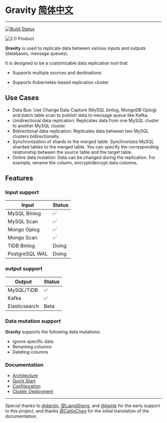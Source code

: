 # **Gravity** [简体中文](./README-cn.md)
-------------------------
[![Build Status](https://travis-ci.org/moiot/gravity.svg?branch=master)](https://travis-ci.org/moiot/gravity)

![2.0 Product](docs/2.0/product.png)

**Gravity** is used to replicate data between various inputs and outputs (databases, message queues).

It is designed to be a customizable data replication tool that:

- Supports multiple sources and destinations

- Supports Kubernetes-based replication cluster

## Use Cases

- Data Bus: Use Change Data Capture (MySQL binlog, MongoDB Oplog) and batch table scan to publish data to message queue like Kafka.
- Unidirectional data replication: Replicates data from one MySQL cluster to another MySQL cluster.
- Bidirectional data replication: Replicates data between two MySQL clusters bidirectionally.
- Synchronization of shards to the merged table: Synchronizes MySQL sharded tables to the merged table. You can specify the corresponding relationship between the source table and the target table.
- Online data mutation: Data can be changed during the replication. For example, rename the column, encrypt/decrypt data columns. 
## Features

### Input support

| Input | Status  |
|---|---|
|  MySQL Binlog | ✅  | 
|  MySQL Scan |  ✅ |   
|  Mongo Oplog | ✅  | 
|  Mongo Scan | ✅  | 
|  TiDB Binlog | Doing  |
|  PostgreSQL WAL | Doing  |


### output support


| Output | Status  |
|---|---|
|  MySQL/TiDB | ✅  | 
|  Kafka |  ✅ |   
| Elasticsearch | Beta |


### Data mutation support

**Gravity** supports the following data mutations:

- Ignore specific data
- Renaming columns
- Deleting columns

### Documentation

- [Architecture](docs/2.0/00-arch-en.md)
- [Quick Start](docs/2.0/01-quick-start-en.md)
- [Configuration](docs/2.0/02-config-index-en.md)
- [Cluster Deployment](https://github.com/moiot/gravity-operator)

-----------

Special thanks to [@dantin](https://github.com/dantin), [@LiangShang](https://github.com/liangshang), and [@liwink](https://github.com/liwink) for the early support to this project, and thanks [@CaitinChen](https://github.com/CaitinChen) for the initial translation of the documentation.